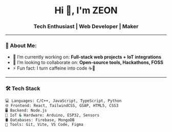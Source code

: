 <h1 align="center">Hi 👋, I'm ZEON</h1>
<h3 align="center">Tech Enthusiast | Web Developer | Maker</h3>


---

### 💫 About Me:
- 🔭 I’m currently working on: **Full-stack web projects + IoT integrations**
- 👯 I’m looking to collaborate on: **Open-source tools, Hackathons, FOSS**
- ⚡ Fun fact: I turn caffeine into code ☕🚀

---

### 🛠️ Tech Stack

```bash
💻 Languages: C/C++, JavaScript, TypeScript, Python  
🌐 Frontend: React, TailwindCSS, GSAP, HTML5, CSS3  
🖥️ Backend: Node.js  
🔌 IoT & Hardware: Arduino, ESP32, Sensors  
🛢️ Databases: Firebase, MongoDB  
🚀 Tools: Git, Vite, VS Code, Figma
